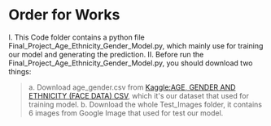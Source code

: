 # Order for Works
I. This Code folder contains a python file Final_Project_Age_Ethnicity_Gender_Model.py, which mainly use for training our model and generating the prediction.
II. Before run the Final_Project_Age_Ethnicity_Gender_Model.py, you should download two things:
> a. Download age_gender.csv from [Kaggle:AGE, GENDER AND ETHNICITY (FACE DATA) CSV](https://www.kaggle.com/nipunarora8/age-gender-and-ethnicity-face-data-csv), which it's our dataset that used for training model.
> b. Download the whole Test_Images folder, it contains 6 images from Google Image that used for test our model.

